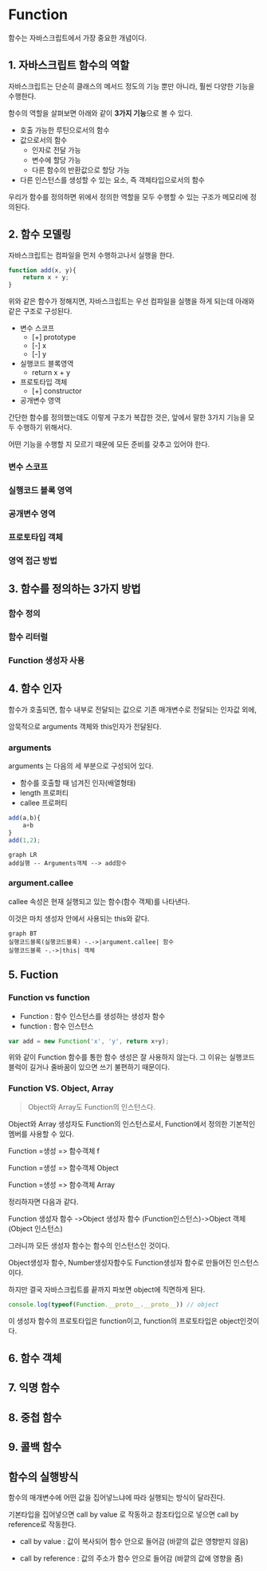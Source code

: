 # Function

함수는 자바스크립트에서 가장 중요한 개념이다. 



## 1. 자바스크립트 함수의 역할

자바스크립트는 단순히 클래스의 메서드 정도의 기능 뿐만 아니라, 훨씬 다양한 기능을 수행한다. 

함수의 역할을 살펴보면 아래와 같이 **3가지 기능**으로 볼 수 있다. 

- 호출 가능한 루틴으로서의 함수
- 값으로서의 함수
  - 인자로 전달 가능
  - 변수에 할당 가능
  - 다른 함수의 반환값으로 할당 가능
- 다른 인스턴스를 생성할 수 있는 요소, 즉 객체타입으로서의 함수

우리가 함수를 정의하면 위에서 정의한 역할을 모두 수행할 수 있는 구조가 메모리에 정의된다. 



## 2. 함수 모델링

자바스크립트는 컴파일을 먼저 수행하고나서 실행을 한다. 

```javascript
function add(x, y){
    return x + y;
}
```

위와 같은 함수가 정해지면, 자바스크립트는 우선 컴파일을 실행을 하게 되는데 아래와 같은 구조로 구성된다. 

- 변수 스코프
  - [+] prototype
  - [-] x
  - [-] y
- 실행코드 블록영역
  - return x + y
- 프로토타입 객체
  - [+] constructor
- 공개변수 영역

간단한 함수를 정의했는데도 이렇게 구조가 복잡한 것은, 앞에서 말한 3가지 기능을 모두 수행하기 위해서다. 

어떤 기능을 수행할 지 모르기 때문에 모든 준비를 갖추고 있어야 한다. 



### 변수 스코프



### 실행코드 블록 영역

### 공개변수 영역

### 프로토타입 객체

### 영역 접근 방법



## 3. 함수를 정의하는 3가지 방법

### 함수 정의

### 함수 리터럴

### Function 생성자 사용



## 4. 함수 인자

함수가 호출되면, 함수 내부로 전달되는 값으로 기존 매개변수로 전달되는 인자값 외에,  

암묵적으로 arguments 객체와 this인자가 전달된다. 



### arguments

arguments 는 다음의 세 부분으로 구성되어 있다. 

- 함수를 호출할 때 넘겨진 인자(배열형태)
- length 프로퍼티
- callee 프로퍼티



```javascript
add(a,b){
    a+b
}
add(1,2);
```

```mermaid
graph LR
add실행 -- Arguments객체 --> add함수
```



### argument.callee

callee 속성은 현재 실행되고 있는 함수(함수 객체)를 나타낸다.

이것은 마치 생성자 안에서 사용되는 this와 같다. 

```mermaid
graph BT
실행코드블록(실행코드블록) -.->|argument.callee| 함수
실행코드블록 -.->|this| 객체
```

### 

## 5. Fuction

### Function vs function

- Function : 함수 인스턴스를 생성하는 생성자 함수
- function : 함수 인스턴스

```javascript
var add = new Function('x', 'y', return x+y);
```

위와 같이 Function 함수를 통한 함수 생성은 잘 사용하지 않는다. 그 이유는 실행코드블럭이 길거나 줄바꿈이 있으면 쓰기 불편하기 때문이다.

 

### Function VS. Object, Array



> Object와 Array도 Function의 인스턴스다.
>

Object와 Array 생성자도 Function의 인스턴스로서, Function에서 정의한 기본적인 멤버를 사용할 수 있다. 

 

Function =생성 => 함수객체 f

Function =생성 => 함수객체 Object

Function =생성 => 함수객체 Array



정리하자면 다음과 같다. 

Function 생성자 함수 ->Object 생성자 함수 (Function인스턴스)->Object 객체(Object 인스턴스)

그러니까 모든 생성자 함수는 함수의 인스턴스인 것이다.

Object생성자 함수, Number생성자함수도 Function생성자 함수로 만들어진 인스턴스이다.  



하지만 결국 자바스크립트를 끝까지 파보면 object에 직면하게 된다. 

```javascript
console.log(typeof(Function.__proto__.__proto__)) // object
```

이 생성자 함수의 프로토타입은 function이고, function의 프로토타입은 object인것이다.



## 6. 함수 객체



## 7. 익명 함수

## 8. 중첩 함수

## 9. 콜백 함수



## 함수의 실행방식

함수의 매개변수에 어떤 값을 집어넣느냐에 따라 실행되는 방식이 달라진다. 

기본타입을 집어넣으면 call by value 로 작동하고 참조타입으로 넣으면 call by reference로 작동한다.



- call by value : 값이 복사되어 함수 안으로 들어감 (바깥의 값은 영향받지 않음)

- call by reference : 값의 주소가 함수 안으로 들어감 (바깥의 값에 영향을 줌)